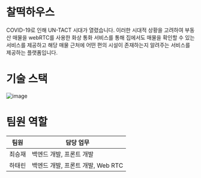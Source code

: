 # 찰떡하우스

COVID-19로 인해 UN-TACT 시대가 열렸습니다. 이러한 시대적 상황을 고려하여 부동산 매물을 webRTC를 사용한 화상 통화 서비스를 통해 집에서도 매물을 확인할 수 있는 서비스를 제공하고 해당 매물 근처에 어떤 편의 시설이 존재하는지 알려주는 서비스를 제공하는 플랫폼입니다.

# 기술 스택

![image](https://user-images.githubusercontent.com/76464235/161688678-195cfabb-f7dc-4fbd-8169-560276d05aa2.png)

# 팀원 역할
|팀원|담당 업무|
|------|---|
|최승재|백엔드 개발, 프론트 개발|
|하태린|백엔드 개발, 프론트 개발, Web RTC|
